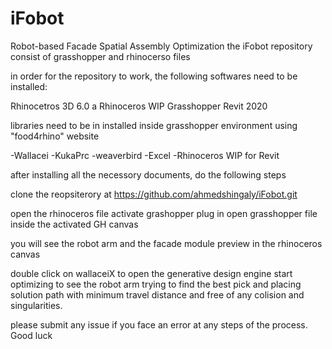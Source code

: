 # iFobot
Robot-based Facade Spatial Assembly Optimization 
the iFobot repository consist of grasshopper and rhinocerso files

in order for the repository to work, the following softwares need to be installed: 

Rhinocetros 3D 6.0 a
Rhinoceros WIP
Grasshopper 
Revit 2020 

libraries need to be in installed inside grasshopper environment using "food4rhino" website

-Wallacei 
-KukaPrc 
-weaverbird
-Excel
-Rhinoceros WIP for Revit

after installing all the necessory documents, do the following steps 

clone the reopsiterory at https://github.com/ahmedshingaly/iFobot.git

open the rhinoceros file 
activate grashopper plug in 
open grasshopper file inside the activated GH canvas

you will see the robot arm and the facade module preview in the rhinoceros canvas

double click on wallaceiX to open the generative design engine 
start optimizing to see the robot arm trying to find the best pick and placing solution path with minimum travel distance and free of any colision and singularities. 

please submit any issue if you face an error at any steps of the process. Good luck 
